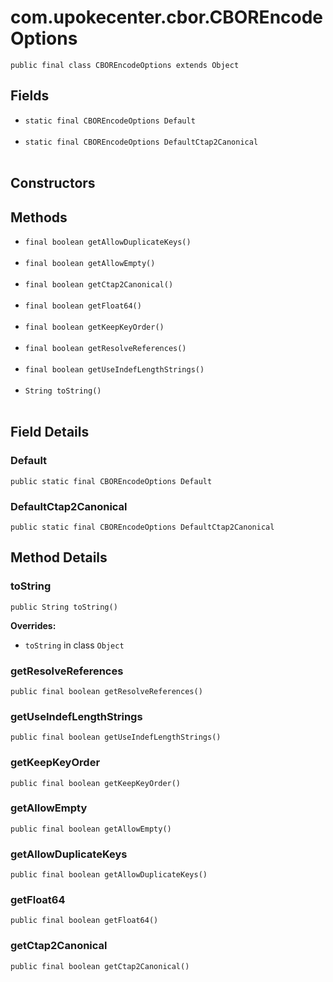 # com.upokecenter.cbor.CBOREncodeOptions

    public final class CBOREncodeOptions extends Object

## Fields

* `static final CBOREncodeOptions Default`<br>
  
* `static final CBOREncodeOptions DefaultCtap2Canonical`<br>
  

## Constructors

## Methods

* `final boolean getAllowDuplicateKeys()`<br>
  
* `final boolean getAllowEmpty()`<br>
  
* `final boolean getCtap2Canonical()`<br>
  
* `final boolean getFloat64()`<br>
  
* `final boolean getKeepKeyOrder()`<br>
  
* `final boolean getResolveReferences()`<br>
  
* `final boolean getUseIndefLengthStrings()`<br>
  
* `String toString()`<br>
  

## Field Details

### Default
    public static final CBOREncodeOptions Default
### DefaultCtap2Canonical
    public static final CBOREncodeOptions DefaultCtap2Canonical
## Method Details

### toString
    public String toString()

**Overrides:**

* <code>toString</code> in class <code>Object</code>

### getResolveReferences
    public final boolean getResolveReferences()
### getUseIndefLengthStrings
    public final boolean getUseIndefLengthStrings()
### getKeepKeyOrder
    public final boolean getKeepKeyOrder()
### getAllowEmpty
    public final boolean getAllowEmpty()
### getAllowDuplicateKeys
    public final boolean getAllowDuplicateKeys()
### getFloat64
    public final boolean getFloat64()
### getCtap2Canonical
    public final boolean getCtap2Canonical()
